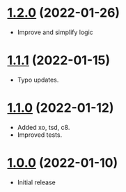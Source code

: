 <a name="1.2.0"></a>
# [1.2.0](https://github.com/faker-javascript/superhero) (2022-01-26)
* Improve and simplify logic

<a name="1.1.1"></a>
# [1.1.1](https://github.com/faker-javascript/superhero) (2022-01-15)
* Typo updates.

<a name="1.1.0"></a>
# [1.1.0](https://github.com/faker-javascript/superhero) (2022-01-12)
* Added xo, tsd, c8.
* Improved tests.

<a name="1.0.0"></a>
# [1.0.0](https://github.com/faker-javascript/superhero) (2022-01-10)
* Initial release
